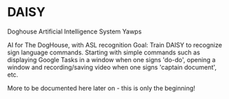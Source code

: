 # DAISY
Doghouse Artificial Intelligence System Yawps

AI for The DogHouse, with ASL recognition 
Goal: Train DAISY to recognize sign language commands. Starting with simple
commands such as displaying Google Tasks in a window when one signs 'do-do',
opening a window and recording/saving video when one signs 'captain document',
etc. 

More to be documented here later on - this is only the beginning!
